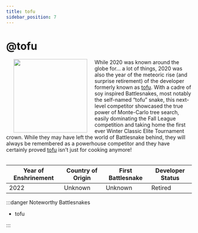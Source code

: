 ```yaml
---
title: tofu
sidebar_position: 7
---
```

# @tofu
<img src="/img/hall-of-fame/tofu.png" hspace="20" align="left" p width="200px"/>
While 2020 was known around the globe for... a lot of things, 2020 was also the year of the meteoric rise (and surprise retirement) of the developer formerly known as <a href="https://play.battlesnake.com/u/tofu"> tofu</a>. With a cadre of soy inspired Battlesnakes, most notably the self-named “tofu” snake, this next-level competitor showcased the true power of Monte-Carlo tree search, easily dominating the Fall League competition and taking home the first ever Winter Classic Elite Tournament crown. While they may have left the world of Battlesnake behind, they will always be remembered as a powerhouse competitor and they have certainly proved <a href="https://play.battlesnake.com/u/tofu"> tofu</a> isn’t just for cooking anymore!

<br clear="left"/>
<br clear="left"/>


| Year of Enshrinement | Country of Origin | First Battlesnake | Developer Status |
|----------------------|-------------------|-------------------|------------------|
| 2022                 | Unknown           | Unknown           | Retired          |


:::danger Noteworthy Battlesnakes

- tofu

:::